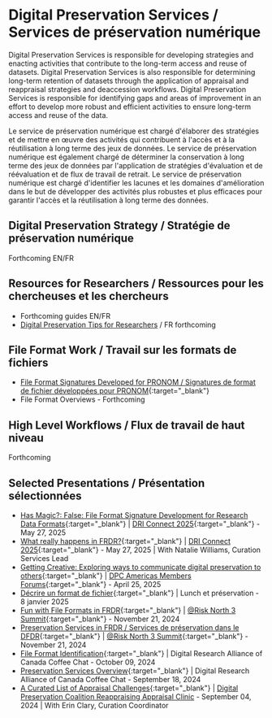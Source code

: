 # Digital Preservation Services / Services de préservation numérique
Digital Preservation Services is responsible for developing strategies and enacting activities that contribute to the long-term access and reuse of datasets. Digital Preservation Services is also responsible for determining long-term retention of datasets through the application of appraisal and reappraisal strategies and deaccession workflows. Digital Preservation Services is responsible for identifying gaps and areas of improvement in an effort to develop more robust and efficient activities to ensure long-term access and reuse of the data.

Le service de préservation numérique est chargé d'élaborer des stratégies et de mettre en œuvre des activités qui contribuent à l'accès et à la réutilisation à long terme des jeux de données. Le service de préservation numérique est également chargé de déterminer la conservation à long terme des jeux de données par l'application de stratégies d'évaluation et de réévaluation et de flux de travail de retrait. Le service de préservation numérique est chargé d'identifier les lacunes et les domaines d'amélioration dans le but de développer des activités plus robustes et plus efficaces pour garantir l'accès et la réutilisation à long terme des données.

## Digital Preservation Strategy / Stratégie de préservation numérique
Forthcoming EN/FR

## Resources for Researchers / Ressources pour les chercheuses et les chercheurs
- Forthcoming guides EN/FR
- [Digital Preservation Tips for Researchers](https://drive.google.com/file/d/14uEKodr1PcLUypmS97PGhgMO3Ms1v2xd/view?usp=sharing?target="_blank") / FR forthcoming

## File Format Work / Travail sur les formats de fichiers
- [File Format Signatures Developed for PRONOM / Signatures de format de fichier développées pour PRONOM](https://drive.google.com/drive/folders/1ZHI51Nnb_yAqfIatL7rdSqwHTUGLkSJk?usp=drive_link){:target="_blank"} 
- File Format Overviews - Forthcoming

## High Level Workflows / Flux de travail de haut niveau
Forthcoming

## Selected Presentations / Présentation sélectionnées
- [Has Magic?: False: File Format Signature Development for Research Data Formats](https://drive.google.com/file/d/1OdeyDnRl5rcDpa15mAym21xqVdP7t5aa/view?usp=sharing){:target="_blank"} | [DRI Connect 2025](https://driconnect.alliancecan.ca/){:target="_blank"} - May 27, 2025
- [What really happens in FRDR?](https://drive.google.com/file/d/16nky28LH6yl7IqZWdPTZTBMUXN5Bwe-G/view?usp=sharing){:target="_blank"} | [DRI Connect 2025](https://driconnect.alliancecan.ca/){:target="_blank"} - May 27, 2025 | With Natalie Williams, Curation Services Lead
- [Getting Creative: Exploring ways to communicate digital preservation to others](https://drive.google.com/file/d/1s-vB1FUZnn3V48H_xvUF-Ev2w1t84zpc/view?usp=sharing){:target="_blank"} | [DPC Americas Members Forums](https://www.dpconline.org/events/eventdetail/465/-/dpc-members-forum-and-networking-event-americas){:target="_blank"} - April 25, 2025
- [Décrire un format de fichier](https://drive.google.com/file/d/14qc3ys93W9aC8s8cfzqD4CakL4ZWPmTK/view?usp=drive_link){:target="_blank"} | Lunch et préservation - 8 janvier 2025
- [Fun with File Formats in FRDR](https://drive.google.com/file/d/1XlD9s58tmgqJHAhjLz9zd8ae5lQqUTD5/view?usp=sharing){:target="_blank"} | [@Risk North 3 Summit](https://www.carl-abrc.ca/mini-site-page/risk-north-3-safeguarding-the-canadian-digital-record/){:target="_blank"} - November 21, 2024
- [Preservation Services in FRDR / Services de préservation dans le DFDR](https://drive.google.com/file/d/1hQVD_-Dv5Wmsm-XqAQ2yNsaijaMLVj_z/view?usp=sharing){:target="_blank"} | [@Risk North 3 Summit](https://www.carl-abrc.ca/mini-site-page/risk-north-3-safeguarding-the-canadian-digital-record/){:target="_blank"} - November 21, 2024
- [File Format Identification](https://drive.google.com/file/d/1erJT344W_39mkRKE6kw_zENqaynI7P26/view?usp=drive_link){:target="_blank"} | Digital Research Alliance of Canada Coffee Chat - October 09, 2024
- [Preservation Services Overview](https://drive.google.com/file/d/1wkrr1CHbThCkCOY4ODrF2jhXOlWvP3M1/view?usp=drive_link){:target="_blank"} | Digital Research Alliance of Canada Coffee Chat - September 18, 2024 
- [A Curated List of Appraisal Challenges](https://drive.google.com/file/d/14dmBPRjMKPIKJWieYB4CTXNw0E0kE6P7/view?usp=sharing){:target="_blank"} | [Digital Preservation Coalition Reappraising Appraisal Clinic](https://www.dpconline.org/events/eventdetail/360/-/-) - September 04, 2024 | With Erin Clary, Curation Coordinator
